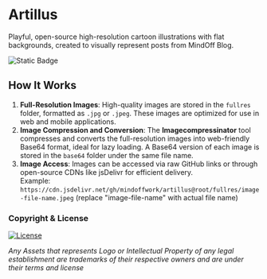 # Artillus

Playful, open-source high-resolution cartoon illustrations with flat backgrounds, created to visually represent posts from MindOff Blog.

![Static Badge](https://img.shields.io/badge/Version-1.0-brightgreen?style=flat)

## How It Works

1. **Full-Resolution Images**: High-quality images are stored in the `fullres` folder, formatted as `.jpg` or `.jpeg`. These images are optimized for use in web and mobile applications.
2. **Image Compression and Conversion**: The **Imagecompressinator** tool compresses and converts the full-resolution images into web-friendly Base64 format, ideal for lazy loading. A Base64 version of each image is stored in the `base64` folder under the same file name.
3. **Image Access**: Images can be accessed via raw GitHub links or through open-source CDNs like jsDelivr for efficient delivery.  
   Example: `https://cdn.jsdelivr.net/gh/mindoffwork/artillus@root/fullres/image-file-name.jpeg` (replace "image-file-name" with actual file name)

### **Copyright & License**

[![License](https://img.shields.io/badge/License-CC0-blue.svg)](https://opensource.org/licenses/MIT)

_Any Assets that represents Logo or Intellectual Property of any legal establishment are trademarks of their respective owners and are under their terms and license_
